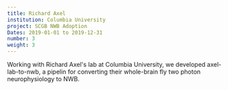 ```yaml
---
title: Richard Axel
institution: Columbia University
project: SCGB NWB Adoption
Dates: 2019-01-01 to 2019-12-31
number: 3
weight: 3
---
```

Working with Richard Axel's lab at Columbia University, we developed axel-lab-to-nwb, a pipelin for converting their whole-brain fly two photon neurophysiology to NWB.